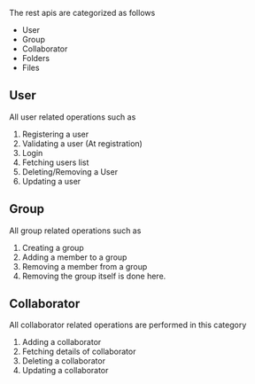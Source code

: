  The rest apis are categorized as follows
 
 - User
 - Group
 - Collaborator 
 - Folders
 - Files

## User
All user related operations such as
1. Registering a user
2. Validating a user (At registration)
3. Login
4. Fetching users list
5. Deleting/Removing a User
6. Updating a user

## Group 
All group related operations such as 
1. Creating a group
2. Adding a member to a group
3. Removing a member from a group
4. Removing the group itself is done here.

## Collaborator
All collaborator related operations are performed in this category
1. Adding a collaborator
2. Fetching details of collaborator
3. Deleting a collaborator
4. Updating a collaborator
